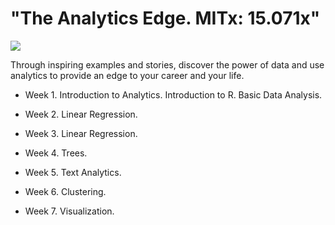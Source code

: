 # "The Analytics Edge. MITx: 15.071x"
![](https://webview.edx.org/sites/default/files/school/image/banner/mit_logo_200x101_0.png)

Through inspiring examples and stories, discover the power of data and use analytics to provide an edge to your career and your life.



* Week 1. Introduction to Analytics. Introduction to R. Basic Data Analysis.

* Week 2. Linear Regression.

* Week 3. Linear Regression.

* Week 4. Trees.

* Week 5. Text Analytics.

* Week 6. Clustering.

* Week 7. Visualization.

